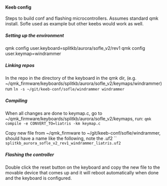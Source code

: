 #### Keeb config
Steps to build conf and flashing microcontrollers. Assumes standard qmk install. Sofle used as example but other keebs would work as well.

##### Setting up the environment
qmk config user.keyboard=splitkb/aurora/sofle_v2/rev1
qmk config user.keymap=windrammer

##### Linking repos
In the repo in the directory of the keyboard in the qmk dir, (e.g. ~/qmk_firmware/keyboards/splitkb/aurora/sofle_v2/keymaps/windrammer) run
`ln -s ~/git/keeb-conf/sofle/windrammer windrammer`

##### Compiling
When all changes are done to keymap.c, go to ~/qmk_firmware/keyboards/splitkb/aurora/sofle_v2/keymaps, run:
`qmk compile -e CONVERT_TO=liatris -km keymap.c`

Copy new file from ~/qmk_firmware to ~/git/keeb-conf/sofle/windrammer, should have a name like the following, note the .uf2 ``
`splitkb_aurora_sofle_v2_rev1_windrammer_liatris.uf2`

##### Flashing the controller
Double click the reset button on the keyboard and copy the new file to the movable device that comes up and it will reboot automatically when done and the keyboard is configured.


